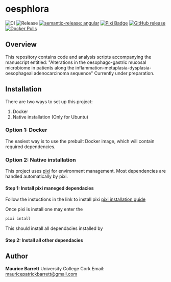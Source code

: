 # oesphlora

![CI](https://github.com/mauricebarrett/oesphlora/actions/workflows/ci.yml/badge.svg?branch=main)
![Release](https://github.com/mauricebarrett/oesphlora/actions/workflows/release.yml/badge.svg?branch=main)
[![semantic-release: angular](https://img.shields.io/badge/semantic--release-angular-e10079.svg?logo=semantic-release)](https://github.com/semantic-release/semantic-release)
[![Pixi Badge](https://img.shields.io/endpoint?url=https://raw.githubusercontent.com/prefix-dev/pixi/main/assets/badge/v0.json)](https://pixi.sh)
[![GitHub release](https://img.shields.io/github/v/release/OWNER/REPO)](https://github.com/OWNER/REPO/releases)
[![Docker Pulls](https://img.shields.io/docker/pulls/DOCKERHUB_USER/IMAGE)](https://hub.docker.com/r/DOCKERHUB_USER/IMAGE)


## Overview
This repository contains code and analysis scripts accompanying the manuscript entitled:
"Alterations in the oesophago-gastric mucosal microbiome in patients along the inflammation-metaplasia-dysplasia-oesophageal adenocarcinoma sequence"
Currently under preparation.


## Installation

There are two ways to set up this project:

1. Docker
2. Native installation (Only for Ubuntu)

### Option 1: Docker

The easiest way is to use the prebuilt Docker image, which will contain required dependencies.

### Option 2: Native installation

This project uses [pixi](https://pixi.sh) for environment management.
Most dependencies are handled automatically by pixi.

#### Step 1: Install pixi maneged dependacies
Follow the instuctions in the link to install pixi [pixi installation guide](https://pixi.sh/latest/#installation)

Once pixi is install one may enter the

```bash
pixi intall
```

This should install all dependacies installed by

#### Step 2: Install all other dependacies



## Author

**Maurice Barrett**
University College Cork
Email: mauricepatrickbarrett@gmail.com
